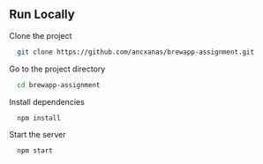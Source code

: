 ## Run Locally

Clone the project

```bash
  git clone https://github.com/ancxanas/brewapp-assignment.git
```

Go to the project directory

```bash
  cd brewapp-assignment
```

Install dependencies

```bash
  npm install
```

Start the server

```bash
  npm start
```
